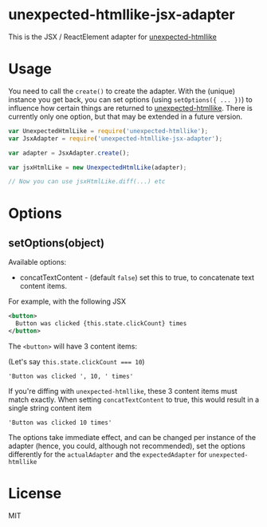 # unexpected-htmllike-jsx-adapter

This is the JSX / ReactElement adapter for [unexpected-htmllike](https://github.com/bruderstein/unexpected-htmllike)

# Usage

You need to call the `create()` to create the adapter.  With the (unique) instance you get back, you can set
options (using `setOptions({ ... })`) to influence how certain things are returned to 
[unexpected-htmllike](https://github.com/bruderstein/unexpected-htmllike).  There is currently only one option, but 
that may be extended in a future version.

```js
var UnexpectedHtmlLike = require('unexpected-htmllike');
var JsxAdapter = require('unexpected-htmllike-jsx-adapter');

var adapter = JsxAdapter.create();

var jsxHtmlLike = new UnexpectedHtmlLike(adapter);

// Now you can use jsxHtmlLike.diff(...) etc

```

# Options

## setOptions(object)

Available options: 
* concatTextContent - (default `false`) set this to true, to concatenate text content items.

For example, with the following JSX
```xml
<button>
  Button was clicked {this.state.clickCount} times
</button>
```

The `<button>` will have 3 content items:

(Let's say `this.state.clickCount === 10`)

`'Button was clicked ', 10, ' times'`

If you're diffing with `unexpected-htmllike`, these 3 content items must match exactly. When setting `concatTextContent` 
to true, this would result in a single string content item

`'Button was clicked 10 times'`

The options take immediate effect, and can be changed per instance of the adapter (hence, you could, although not recommended),
set the options differently for the `actualAdapter` and the `expectedAdapter` for `unexpected-htmllike`

# License
MIT
